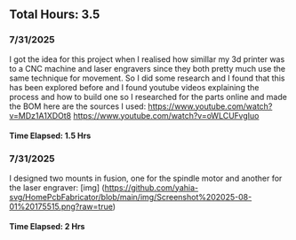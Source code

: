 ## Total Hours: 3.5
### 7/31/2025
I got the idea for this project when I realised how simillar my 3d printer was to a CNC machine and laser engravers since they both pretty much use the same technique for movement. So I did some research and I found that this has been explored before and I found youtube videos explaining the process and how to build one so I researched for the parts online and made the BOM here are the sources I used:
https://www.youtube.com/watch?v=MDz1A1XDOt8
https://www.youtube.com/watch?v=oWLCUFvgIuo
#### Time Elapsed: 1.5 Hrs 
### 7/31/2025
I designed two mounts in fusion, one for the spindle motor and another for the laser engraver:
[img] (https://github.com/yahia-svg/HomePcbFabricator/blob/main/img/Screenshot%202025-08-01%20175515.png?raw=true)
#### Time Elapsed: 2 Hrs 
